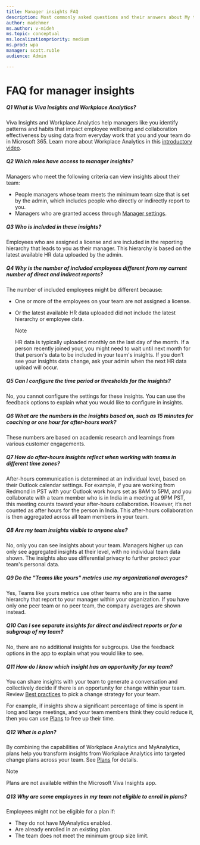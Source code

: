 ```yaml
---
title: Manager insights FAQ
description: Most commonly asked questions and their answers about My team insights in Viva Insights and Manager insights in Workplace Analytics
author: madehmer
ms.author: v-mideh
ms.topic: conceptual
ms.localizationpriority: medium
ms.prod: wpa
manager: scott.ruble
audience: Admin

---
```


# FAQ for manager insights

##### Q1 What is Viva Insights and Workplace Analytics?

Viva Insights and Workplace Analytics help managers like you identify patterns and habits that impact employee wellbeing and collaboration effectiveness by using data from everyday work that you and your team do in Microsoft 365. Learn more about Workplace Analytics in this [introductory video](https://www.microsoft.com/videoplayer/embed/RE4xfQk?autoplay=true).

##### Q2 Which roles have access to manager insights?

Managers who meet the following criteria can view insights about their team:

* People managers whose team meets the minimum team size that is set by the admin, which includes people who directly or indirectly report to you.
* Managers who are granted access through [Manager settings](../use/manager-settings.md).

##### Q3 Who is included in these insights?

Employees who are assigned a license and are included in the reporting hierarchy that leads to you as their manager. This hierarchy is based on the latest available HR data uploaded by the admin.

##### Q4 Why is the number of included employees different from my current number of direct and indirect reports?

The number of included employees might be different because:

* One or more of the employees on your team are not assigned a license.
* Or the latest available HR data uploaded did not include the latest hierarchy or employee data.

  >[!Note]
  >HR data is typically uploaded monthly on the last day of the month. If a person recently joined your, you might need to wait until next month for that person's data to be included in your team's insights. If you don’t see your insights data change, ask your admin when the next HR data upload will occur.

##### Q5 Can I configure the time period or thresholds for the insights?

No, you cannot configure the settings for these insights. You can use the feedback options to explain what you would like to configure in insights.

##### Q6 What are the numbers in the insights based on, such as 15 minutes for coaching or one hour for after-hours work?

These numbers are based on academic research and learnings from various customer engagements.

##### Q7 How do after-hours insights reflect when working with teams in different time zones?

After-hours communication is determined at an individual level, based on their Outlook calendar settings. For example, if you are working from Redmond in PST with your Outlook work hours set as 8AM to 5PM, and you collaborate with a team member who is in India in a meeting at 9PM PST, this meeting counts toward your after-hours collaboration. However, it’s not counted as after hours for the person in India. This after-hours collaboration is then aggregated across all team members in your team.

##### Q8 Are my team insights visible to anyone else?

No, only you can see insights about your team. Managers higher up can only see aggregated insights at their level, with no individual team data shown. The insights also use differential privacy to further protect your team's personal data.

##### Q9 Do the "Teams like yours" metrics use my organizational averages?

Yes, Teams like yours metrics use other teams who are in the same hierarchy that report to your manager within your organization. If you have only one peer team or no peer team, the company averages are shown instead.

##### Q10 Can I see separate insights for direct and indirect reports or for a subgroup of my team?

No, there are no additional insights for subgroups. Use the feedback options in the app to explain what you would like to see.

##### Q11 How do I know which insight has an opportunity for my team?

You can share insights with your team to generate a conversation and collectively decide if there is an opportunity for change within your team. Review [Best practices](./best-practices.md) to pick a change strategy for your team.

For example, if insights show a significant percentage of time is spent in long and large meetings, and your team members think they could reduce it, then you can use [Plans](./plans.md) to free up their time.

##### Q12 What is a plan?

By combining the capabilities of Workplace Analytics and MyAnalytics, plans help you transform insights from Workplace Analytics into targeted change plans across your team. See [Plans](./plans.md) for details.

>[!Note]
>Plans are not available within the Microsoft Viva Insights app.

##### Q13 Why are some employees in my team not eligible to enroll in plans?

Employees might not be eligible for a plan if:

* They do not have MyAnalytics enabled.
* Are already enrolled in an existing plan.
* The team does not meet the minimum group size limit.
